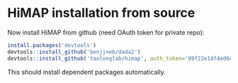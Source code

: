 # HiMAP installation from source

Now install HiMAP from github (need OAuth token for private repo):
```R
install.packages('devtools')
devtools::install_github('benjjneb/dada2')
devtools::install_github('taolonglab/himap', auth_token='99f22e14f4ed6ec6899bebe79dbf6fd7fbf9bac6')
```
This should install dependent packages automatically.
